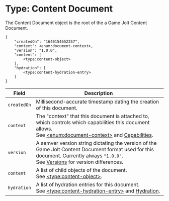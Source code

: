 # Type: Content Document

The Content Document object is the root of the a Game Jolt Content Document.

```
{
    "createdOn": "1640154652257",
    "context": <enum:document-context>,
    "version": "1.0.0",
    "content": [
        <type:content-object>
    ],
    "hydration": [
        <type:content-hydration-entry>
    ]
}
```

| Field       | Description                                                                                                                                                                                                       |
| ----------- | ----------------------------------------------------------------------------------------------------------------------------------------------------------------------------------------------------------------- |
| `createdOn` | Millisecond-accurate timestamp dating the creation of this document.                                                                                                                                              |
| `context`   | The "context" that this document is attached to, which controls which capabilities this document allows.<br>See [\<enum:document-context\>](../enums/document-context.md) and [Capabilities](../capabilities.md). |
| `version`   | A semver version string dictating the version of the Game Jolt Content Document format used for this document. Currently always `"1.0.0"`.<br>See [Versions](../versions.md) for version differences.             |
| `content`   | A list of child objects of the document.<br>See [\<type:content-object\>](content-object.md).                                                                                                                     |
| `hydration` | A list of hydration entries for this document.<br>See [\<type:content-hydration-entry\>](content-hydration-entry.md) and [Hydration](../hydration.md).                                                            |
